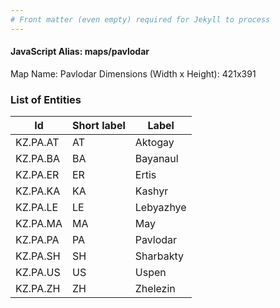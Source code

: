 ```yaml
---
# Front matter (even empty) required for Jekyll to process
---
```


#### JavaScript Alias: maps/pavlodar

Map Name: Pavlodar
Dimensions (Width x Height): 421x391





### List of Entities

 Id | Short label | Label
---|---|---
KZ.PA.AT|AT|Aktogay
KZ.PA.BA|BA|Bayanaul
KZ.PA.ER|ER|Ertis
KZ.PA.KA|KA|Kashyr
KZ.PA.LE|LE|Lebyazhye
KZ.PA.MA|MA|May
KZ.PA.PA|PA|Pavlodar
KZ.PA.SH|SH|Sharbakty
KZ.PA.US|US|Uspen
KZ.PA.ZH|ZH|Zhelezin